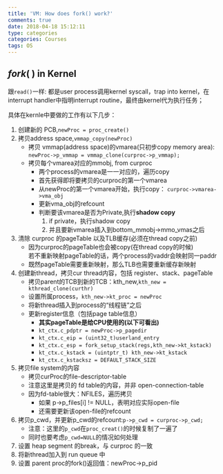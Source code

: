 ```yaml
---
title: 'VM: How does fork() work?'
comments: true
date: 2018-04-18 15:12:11
type: categories
categories: Courses
tags: OS
---
```


## *fork*( ) in Kernel

跟`read()`一样: 都是user process调用kernel syscall，trap into kernel，在interrupt handler中指明interrupt routine，最终由kernel代为执行任务；

具体在kernle中要做的工作有以下几步：

1. 创建新的 PCB,`newProc = proc_create()`
2. 拷贝address space,`vmmap_copy(newProc)`
    - 拷贝 vmmap(address space)的vmarea(只初步copy memory area):
      `newProc->p_vmmap = vmmap_clone(curproc->p_vmmap);`
    - 拷贝每个vmarea对应的mmobj, from curproc
        + 两个process的vmarea是一一对应的，遍历copy
        + 首先获得即将要拷贝的curproc的第一个vmarea
        + 从newProc的第一个vmarea开始，执行copy： 
           `curproc->vmarea->vma_obj`
        + 更新vma_obj的refcount
        + 判断要该vmarea是否为Private,执行**shadow copy**
            1. if private，执行shadow copy
            2. 并且要新vmarea插入到bottom\_mmobj->mmo_vmas之后
3. 清除 curproc 的pageTable 以及TLB缓存(必须在thread copy之前)
    - 因为curproc的pageTable也会被copy(在thread copy的时候)  
      若不重新映射pageTable的话，两个process的vaddr会映射同一paddr
    - 既然pageTable需要重新映射，那么TLB也需要重新缓存新映射
4. 创建新thread，拷贝cur thread内容，包括 register、stack、pageTable
    - 拷贝parent的TCB到新的TCB：kth\_new,`kth_new = kthread_clone(curthr)`
    - 设置所属process，`kth_new->kt_proc = newProc`
    - 将新thread插入到process的“线程链”之后
    - 更新register信息（包括page table信息）
        + **其实pageTable是给CPU使用的(以下可看出)**
        + `kt_ctx.c_pdptr = newProc->p_pagedir`
        + `kt_ctx.c_eip = (uint32_t)userland_entry`
        + `kt_ctx.c_esp = fork_setup_stack(regs,kth_new->kt_kstack)`
        + `kt_ctx.c_kstack = (uintptr_t) kth_new->kt_kstack`
        + `kt_ctx.c_kstacksz = DEFAULT_STACK_SIZE`
5. 拷贝file system的内容
    - 拷贝curProc的file-descriptor-table
    - 注意这里是拷贝的 fd table的内容，并非 open-connection-table
    - 因为fd-table很大：NFILES，遍历拷贝
        + 如果 p->p_files[i] != NULL，表明对应实际open-file
        + 还需要更新该open-file的refcount
6. 拷贝p\_cwd，并更新p\_cwd的refcount:`p->p_cwd = curproc->p_cwd;`
    - 注意：这里的`p_cwd`在`proc_creat()`的时候复制了一遍了
    - 同时也要考虑`p_cwd=NULL`的情况如何处理
7. 设置 heap segment 的break，与 curproc 的一致
8. 将新thread加入到 run queue 中
9. 设置 parent proc的fork()返回值：newProc->p\_pid
